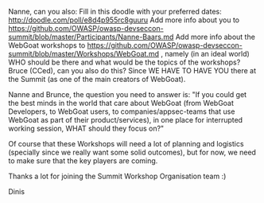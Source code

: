 Nanne, can you also:
Fill in this doodle with your preferred dates: http://doodle.com/poll/e8d4p955rc8guuru
Add more info about you to https://github.com/OWASP/owasp-devseccon-summit/blob/master/Participants/Nanne-Baars.md
Add more info about the WebGoat workshops to https://github.com/OWASP/owasp-devseccon-summit/blob/master/Workshops/WebGoat.md , namely (in an ideal world) WHO should be there and what would be the topics of the workshops?
Bruce (CCed), can you also do this? Since WE HAVE TO HAVE YOU there at the Summit (as one of the main creators of WebGoat).

Nanne and Brunce, the question you need to answer is: "If you could get the best minds in the world that care about WebGoat (from WebGoat Developers, to WebGoat users, to companies/appsec-teams that use WebGoat as part of their product/services), in one place for interrupted working session, WHAT should they focus on?"

Of course that these Workshops will need a lot of planning and logistics (specially since we really want some solid outcomes), but for now, we need to make sure that the key players are coming.

Thanks a lot for joining the Summit Workshop Organisation team :)

Dinis

